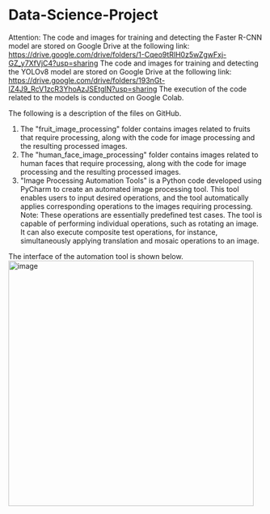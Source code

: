 # Data-Science-Project
Attention:
The code and images for training and detecting the Faster R-CNN model are stored on Google Drive at the following link: https://drive.google.com/drive/folders/1-Cqeo9tRlH0z5wZgwFxj-GZ_y7XfVjC4?usp=sharing
The code and images for training and detecting the YOLOv8 model are stored on Google Drive at the following link: https://drive.google.com/drive/folders/193nGt-lZ4J9_RcV1zcR3YhoAzJSEtglN?usp=sharing
The execution of the code related to the models is conducted on Google Colab.

The following is a description of the files on GitHub.
1. The "fruit_image_processing" folder contains images related to fruits that require processing, along with the code for image processing and the resulting processed images.
2. The "human_face_image_processing" folder contains images related to human faces that require processing, along with the code for image processing and the resulting processed images.
3. "Image Processing Automation Tools" is a Python code developed using PyCharm to create an automated image processing tool. This tool enables users to input desired operations, and the tool automatically applies corresponding operations to the images requiring processing. Note: These operations are essentially predefined test cases. The tool is capable of performing individual operations, such as rotating an image. It can also execute composite test operations, for instance, simultaneously applying translation and mosaic operations to an image.

The interface of the automation tool is shown below.
<img width="485" alt="image" src="https://github.com/Lydia-star/Data-Science-Project/assets/114503679/1a5009d4-31d1-4bfa-a3bf-a2c1153aef3f">

